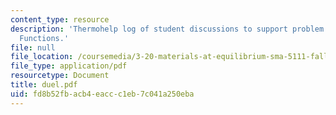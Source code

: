 ```yaml
---
content_type: resource
description: 'Thermohelp log of student discussions to support problem sets: Differential
  Functions.'
file: null
file_location: /coursemedia/3-20-materials-at-equilibrium-sma-5111-fall-2003/fd8b52fbacb4eaccc1eb7c041a250eba_duel.pdf
file_type: application/pdf
resourcetype: Document
title: duel.pdf
uid: fd8b52fb-acb4-eacc-c1eb-7c041a250eba
---
```

